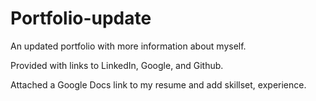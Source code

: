 # Portfolio-update

An updated portfolio with more information about myself. 

Provided with links to LinkedIn, Google, and Github.

Attached a Google Docs link to my resume and add skillset, experience. 

